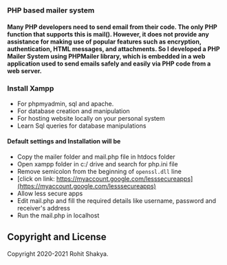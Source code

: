 ### PHP based mailer system  
#### Many PHP developers need to send email from their code. The only PHP function that supports this is mail(). However, it does not provide any assistance for making use of popular features such as encryption, authentication, HTML messages, and attachments. So I developed a PHP Mailer System using PHPMailer library, which is embedded in a web application used to send emails safely and easily via PHP code from a web server.
### Install Xampp

* For phpmyadmin, sql and apache.
* For database creation and manipulation
* For hosting website locally on your personal system
* Learn Sql queries for database manipulations

#### Default settings and Installation will be  
* Copy the mailer folder and mail.php file in htdocs folder
* Open xampp folder in c:/ drive and search for php.ini file
* Remove semicolon from the beginning of `openssl.dll` line
* [click on link: https://myaccount.google.com/lesssecureapps](https://myaccount.google.com/lesssecureapps)
* Allow less secure apps
* Edit mail.php and fill the required details like username, password and receiver's address
* Run the mail.php in localhost
 
## Copyright and License

Copyright 2020-2021 Rohit Shakya.
  

  
  
  


  
  
  

